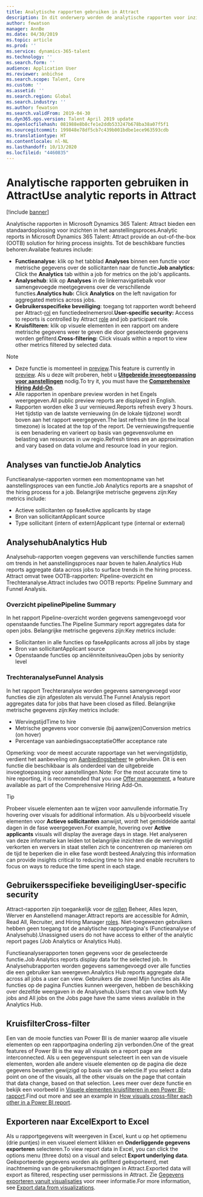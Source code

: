 ```yaml
---
title: Analytische rapporten gebruiken in Attract
description: In dit onderwerp worden de analytische rapporten voor inzichten in het aanstellingsproces in Microsoft Dynamics 365 Talent - Attract beschreven
author: fewatson
manager: AnnBe
ms.date: 04/30/2019
ms.topic: article
ms.prod: ''
ms.service: dynamics-365-talent
ms.technology: ''
ms.search.form: ''
audience: Application User
ms.reviewer: anbichse
ms.search.scope: Talent, Core
ms.custom: ''
ms.assetid: ''
ms.search.region: Global
ms.search.industry: ''
ms.author: fewatson
ms.search.validFrom: 2019-04-30
ms.dyn365.ops.version: Talent April 2019 update
ms.openlocfilehash: 081988e8b8cfe1e2ddb533247b678ba38a07f5f1
ms.sourcegitcommit: 199848e78df5cb7c439b001bdbe1ece963593cdb
ms.translationtype: HT
ms.contentlocale: nl-NL
ms.lasthandoff: 10/13/2020
ms.locfileid: "4460835"
---
```

# <a name="use-analytic-reports-in-attract"></a><span data-ttu-id="85fd6-103">Analytische rapporten gebruiken in Attract</span><span class="sxs-lookup"><span data-stu-id="85fd6-103">Use analytic reports in Attract</span></span>

[!include [banner](includes/banner.md)]

<span data-ttu-id="85fd6-104">Analytische rapporten in Microsoft Dynamics 365 Talent: Attract bieden een standaardoplossing voor inzichten in het aanstellingsproces.</span><span class="sxs-lookup"><span data-stu-id="85fd6-104">Analytic reports in Microsoft Dynamics 365 Talent: Attract provide an out-of-the-box (OOTB) solution for hiring process insights.</span></span> <span data-ttu-id="85fd6-105">Tot de beschikbare functies behoren:</span><span class="sxs-lookup"><span data-stu-id="85fd6-105">Availabe features include:</span></span>

- <span data-ttu-id="85fd6-106">**Functieanalyse**: klik op het tabblad **Analyses** binnen een functie voor metrische gegevens over de sollicitanten naar de functie.</span><span class="sxs-lookup"><span data-stu-id="85fd6-106">**Job analytics:** Click the **Analytics** tab within a job for metrics on the job's applicants.</span></span>
- <span data-ttu-id="85fd6-107">**Analysehub**: klik op **Analyses** in de linkernavigatiebalk voor samengevoegde meetgegevens over de verschillende functies.</span><span class="sxs-lookup"><span data-stu-id="85fd6-107">**Analytics hub:** Click **Analytics** on the left navigation for aggregated metrics across jobs.</span></span>
- <span data-ttu-id="85fd6-108">**Gebruikersspecifieke beveiliging**: toegang tot rapporten wordt beheerd per Attract-[rol](security-attract.md) en functiedeelnemersrol.</span><span class="sxs-lookup"><span data-stu-id="85fd6-108">**User-specific security:** Access to reports is controlled by Attract [role](security-attract.md) and job participant role.</span></span>
- <span data-ttu-id="85fd6-109">**Kruisfilteren**: klik op visuele elementen in een rapport om andere metrische gegevens weer te geven die door geselecteerde gegevens worden gefilterd.</span><span class="sxs-lookup"><span data-stu-id="85fd6-109">**Cross-filtering:** Click visuals within a report to view other metrics filtered by selected data.</span></span>

>[!NOTE] 
>- <span data-ttu-id="85fd6-110">Deze functie is momenteel in [preview](access-preview-feature.md).</span><span class="sxs-lookup"><span data-stu-id="85fd6-110">This feature is currently in [preview](access-preview-feature.md).</span></span> <span data-ttu-id="85fd6-111">Als u deze wilt proberen, hebt u [**Uitgebreide invoegtoepassing voor aanstellingen**](attract-comprehensive-hiring.md) nodig.</span><span class="sxs-lookup"><span data-stu-id="85fd6-111">To try it, you must have the [**Comprehensive Hiring Add-On**](attract-comprehensive-hiring.md).</span></span>
>- <span data-ttu-id="85fd6-112">Alle rapporten in openbare preview worden in het Engels weergegeven.</span><span class="sxs-lookup"><span data-stu-id="85fd6-112">All public preview reports are displayed in English.</span></span>
>- <span data-ttu-id="85fd6-113">Rapporten worden elke 3 uur vernieuwd.</span><span class="sxs-lookup"><span data-stu-id="85fd6-113">Reports refresh every 3 hours.</span></span> <span data-ttu-id="85fd6-114">Het tijdstip van de laatste vernieuwing (in de lokale tijdzone) wordt boven aan het rapport weergegeven.</span><span class="sxs-lookup"><span data-stu-id="85fd6-114">The last refresh time (in the local timezone) is located at the top of the report.</span></span> <span data-ttu-id="85fd6-115">De vernieuwingsfrequentie is een benadering en varieert op basis van gegevensvolume en belasting van resources in uw regio.</span><span class="sxs-lookup"><span data-stu-id="85fd6-115">Refresh times are an approximation and vary based on data volume and resource load in your region.</span></span>

## <a name="job-analytics"></a><span data-ttu-id="85fd6-116">Analyses van functie</span><span class="sxs-lookup"><span data-stu-id="85fd6-116">Job Analytics</span></span>

<span data-ttu-id="85fd6-117">Functieanalyse-rapporten vormen een momentopname van het aanstellingsproces van een functie.</span><span class="sxs-lookup"><span data-stu-id="85fd6-117">Job Analytics reports are a snapshot of the hiring process for a job.</span></span>  <span data-ttu-id="85fd6-118">Belangrijke metrische gegevens zijn:</span><span class="sxs-lookup"><span data-stu-id="85fd6-118">Key metrics include:</span></span>

- <span data-ttu-id="85fd6-119">Actieve sollicitanten op fase</span><span class="sxs-lookup"><span data-stu-id="85fd6-119">Active applicants by stage</span></span>
- <span data-ttu-id="85fd6-120">Bron van sollicitant</span><span class="sxs-lookup"><span data-stu-id="85fd6-120">Applicant source</span></span>
- <span data-ttu-id="85fd6-121">Type sollicitant (intern of extern)</span><span class="sxs-lookup"><span data-stu-id="85fd6-121">Applicant type (internal or external)</span></span>

## <a name="analytics-hub"></a><span data-ttu-id="85fd6-122">Analysehub</span><span class="sxs-lookup"><span data-stu-id="85fd6-122">Analytics Hub</span></span>

<span data-ttu-id="85fd6-123">Analysehub-rapporten voegen gegevens van verschillende functies samen om trends in het aanstellingsproces naar boven te halen.</span><span class="sxs-lookup"><span data-stu-id="85fd6-123">Analytics Hub reports aggregate data across jobs to surface trends in the hiring process.</span></span> <span data-ttu-id="85fd6-124">Attract omvat twee OOTB-rapporten: Pipeline-overzicht en Trechteranalyse.</span><span class="sxs-lookup"><span data-stu-id="85fd6-124">Attract includes two OOTB reports: Pipeline Summary and Funnel Analysis.</span></span>

### <a name="pipeline-summary"></a><span data-ttu-id="85fd6-125">Overzicht pipeline</span><span class="sxs-lookup"><span data-stu-id="85fd6-125">Pipeline Summary</span></span>

<span data-ttu-id="85fd6-126">In het rapport Pipeline-overzicht worden gegevens samengevoegd voor openstaande functies.</span><span class="sxs-lookup"><span data-stu-id="85fd6-126">The Pipeline Summary report aggregates data for open jobs.</span></span> <span data-ttu-id="85fd6-127">Belangrijke metrische gegevens zijn:</span><span class="sxs-lookup"><span data-stu-id="85fd6-127">Key metrics include:</span></span>

- <span data-ttu-id="85fd6-128">Sollicitanten in alle functies op fase</span><span class="sxs-lookup"><span data-stu-id="85fd6-128">Applicants across all jobs by stage</span></span>
- <span data-ttu-id="85fd6-129">Bron van sollicitant</span><span class="sxs-lookup"><span data-stu-id="85fd6-129">Applicant source</span></span>
- <span data-ttu-id="85fd6-130">Openstaande functies op anciënniteitsniveau</span><span class="sxs-lookup"><span data-stu-id="85fd6-130">Open jobs by seniority level</span></span>

### <a name="funnel-analysis"></a><span data-ttu-id="85fd6-131">Trechteranalyse</span><span class="sxs-lookup"><span data-stu-id="85fd6-131">Funnel Analysis</span></span>

<span data-ttu-id="85fd6-132">In het rapport Trechteranalyse worden gegevens samengevoegd voor functies die zijn afgesloten als vervuld.</span><span class="sxs-lookup"><span data-stu-id="85fd6-132">The Funnel Analysis report aggregates data for jobs that have been closed as filled.</span></span> <span data-ttu-id="85fd6-133">Belangrijke metrische gegevens zijn:</span><span class="sxs-lookup"><span data-stu-id="85fd6-133">Key metrics include:</span></span>

- <span data-ttu-id="85fd6-134">Wervingstijd</span><span class="sxs-lookup"><span data-stu-id="85fd6-134">Time to hire</span></span>
- <span data-ttu-id="85fd6-135">Metrische gegevens voor conversie (bij aanwijzen)</span><span class="sxs-lookup"><span data-stu-id="85fd6-135">Conversion metrics (on hover)</span></span>
- <span data-ttu-id="85fd6-136">Percentage van aanbiedingsacceptatie</span><span class="sxs-lookup"><span data-stu-id="85fd6-136">Offer acceptance rate</span></span>

<span data-ttu-id="85fd6-137">Opmerking: voor de meest accurate rapportage van het wervingstijdstip, verdient het aanbeveling om [Aanbiedingsbeheer](offer-setup.md) te gebruiken. Dit is een functie die beschikbaar is als onderdeel van de uitgebreide invoegtoepassing voor aanstellingen.</span><span class="sxs-lookup"><span data-stu-id="85fd6-137">Note: For the most accurate time to hire reporting, it is recommended that you use [Offer management](offer-setup.md), a feature available as part of the Comprehensive Hiring Add-On.</span></span>

>[!TIP] 
><span data-ttu-id="85fd6-138">Probeer visuele elementen aan te wijzen voor aanvullende informatie.</span><span class="sxs-lookup"><span data-stu-id="85fd6-138">Try hovering over visuals for additional information.</span></span> <span data-ttu-id="85fd6-139">Als u bijvoorbeeld visuele elementen voor **Actieve sollicitanten** aanwijst, wordt het gemiddelde aantal dagen in de fase weergegeven.</span><span class="sxs-lookup"><span data-stu-id="85fd6-139">For example, hovering over **Active applicants** visuals will display the average days in stage.</span></span> <span data-ttu-id="85fd6-140">Het analyseren van deze informatie kan leiden tot belangrijke inzichten die de wervingstijd verkorten en wervers in staat stellen zich te concentreren op manieren om de tijd te beperken die in elke fase wordt besteed.</span><span class="sxs-lookup"><span data-stu-id="85fd6-140">Analyzing this information can provide insights critical to reducing time to hire and enable recruiters to focus on ways to reduce the time spent in each stage.</span></span>

## <a name="user-specific-security"></a><span data-ttu-id="85fd6-141">Gebruikersspecifieke beveiliging</span><span class="sxs-lookup"><span data-stu-id="85fd6-141">User-specific security</span></span>

<span data-ttu-id="85fd6-142">Attract-rapporten zijn toegankelijk voor de [rollen](security-attract.md) Beheer, Alles lezen, Werver en Aanstellend manager.</span><span class="sxs-lookup"><span data-stu-id="85fd6-142">Attract reports are accessible for Admin, Read All, Recruiter, and Hiring Manager [roles](security-attract.md).</span></span> <span data-ttu-id="85fd6-143">Niet-toegewezen gebruikers hebben geen toegang tot de analytische rapportpagina's (Functieanalyse of Analysehub).</span><span class="sxs-lookup"><span data-stu-id="85fd6-143">Unassigned users do not have access to either of the analytic report pages (Job Analytics or Analytics Hub).</span></span>

<span data-ttu-id="85fd6-144">Functieanalyserapporten tonen gegevens voor de geselecteerde functie.</span><span class="sxs-lookup"><span data-stu-id="85fd6-144">Job Analytics reports display data for the selected job.</span></span> <span data-ttu-id="85fd6-145">In Analysehubrapporten worden gegevens samengevoegd over alle functies die een gebruiker kan weergeven.</span><span class="sxs-lookup"><span data-stu-id="85fd6-145">Analytics Hub reports aggregate data across all jobs a user can view.</span></span> <span data-ttu-id="85fd6-146">Gebruikers die zowel Mijn functies als Alle functies op de pagina Functies kunnen weergeven, hebben de beschikking over dezelfde weergaven in de Analysehub.</span><span class="sxs-lookup"><span data-stu-id="85fd6-146">Users that can view both My jobs and All jobs on the Jobs page have the same views available in the Analytics Hub.</span></span>

## <a name="cross-filter"></a><span data-ttu-id="85fd6-147">Kruisfilter</span><span class="sxs-lookup"><span data-stu-id="85fd6-147">Cross-filter</span></span>

<span data-ttu-id="85fd6-148">Een van de mooie functies van Power BI is de manier waarop alle visuele elementen op een rapportpagina onderling zijn verbonden.</span><span class="sxs-lookup"><span data-stu-id="85fd6-148">One of the great features of Power BI is the way all visuals on a report page are interconnected.</span></span> <span data-ttu-id="85fd6-149">Als u een gegevenspunt selecteert in een van de visuele elementen, worden alle andere visuele elementen op de pagina die deze gegevens bevatten gewijzigd op basis van die selectie.</span><span class="sxs-lookup"><span data-stu-id="85fd6-149">If you select a data point on one of the visuals, all the other visuals on the page that contain that data change, based on that selection.</span></span> <span data-ttu-id="85fd6-150">Lees meer over deze functie en bekijk een voorbeeld in [Visuele elementen kruisfilteren in een Power BI-rapport](https://docs.microsoft.com/power-bi/consumer/end-user-interactions).</span><span class="sxs-lookup"><span data-stu-id="85fd6-150">Find out more and see an example in [How visuals cross-filter each other in a Power BI report](https://docs.microsoft.com/power-bi/consumer/end-user-interactions).</span></span>

## <a name="export-to-excel"></a><span data-ttu-id="85fd6-151">Exporteren naar Excel</span><span class="sxs-lookup"><span data-stu-id="85fd6-151">Export to Excel</span></span>

<span data-ttu-id="85fd6-152">Als u rapportgegevens wilt weergeven in Excel, kunt u op het optiemenu (drie puntjes) in een visueel element klikken en **Onderliggende gegevens exporteren** selecteren.</span><span class="sxs-lookup"><span data-stu-id="85fd6-152">To view report data in Excel, you can click the options menu (three dots) on a visual and select **Export underlying data**.</span></span> <span data-ttu-id="85fd6-153">Geëxporteerde gegevens worden als gefilterd geëxporteerd, met inachtneming van de gebruikersmachtigingen in Attract.</span><span class="sxs-lookup"><span data-stu-id="85fd6-153">Exported data will export as filtered, respecting user permissions in Attract.</span></span> <span data-ttu-id="85fd6-154">Zie [Gegevens exporteren vanuit visualisaties](https://docs.microsoft.com/power-bi/visuals/power-bi-visualization-export-data) voor meer informatie.</span><span class="sxs-lookup"><span data-stu-id="85fd6-154">For more information, see [Export data from visualizations](https://docs.microsoft.com/power-bi/visuals/power-bi-visualization-export-data).</span></span>
